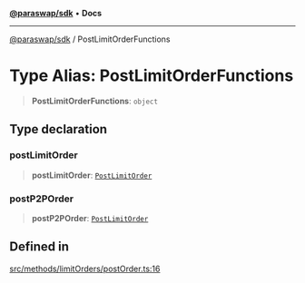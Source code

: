 [**@paraswap/sdk**](../README.md) • **Docs**

***

[@paraswap/sdk](../globals.md) / PostLimitOrderFunctions

# Type Alias: PostLimitOrderFunctions

> **PostLimitOrderFunctions**: `object`

## Type declaration

### postLimitOrder

> **postLimitOrder**: [`PostLimitOrder`](../-internal-/type-aliases/PostLimitOrder.md)

### postP2POrder

> **postP2POrder**: [`PostLimitOrder`](../-internal-/type-aliases/PostLimitOrder.md)

## Defined in

[src/methods/limitOrders/postOrder.ts:16](https://github.com/paraswap/paraswap-sdk/blob/master/src/methods/limitOrders/postOrder.ts#L16)
